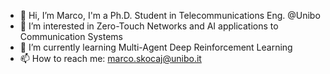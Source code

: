 - 👋 Hi, I’m Marco, I'm a Ph.D. Student in Telecommunications Eng. @Unibo
- 👀 I’m interested in Zero-Touch Networks and AI applications to Communication Systems
- 🌱 I’m currently learning Multi-Agent Deep Reinforcement Learning
- 📫 How to reach me: marco.skocaj@unibo.it

<!---
mscotch/mscotch is a ✨ special ✨ repository because its `README.md` (this file) appears on your GitHub profile.
You can click the Preview link to take a look at your changes.
--->
